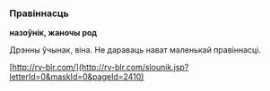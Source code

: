### Правіннасць
**назоўнік, жаночы род**

Дрэнны ўчынак, віна. Не дараваць нават маленькай правіннасці.

<a rel="author">[http://rv-blr.com/](http://rv-blr.com/slounik.jsp?letterId=0&maskId=0&pageId=2410)</a>
